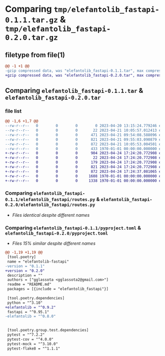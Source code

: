 # Comparing `tmp/elefantolib_fastapi-0.1.1.tar.gz` & `tmp/elefantolib_fastapi-0.2.0.tar.gz`

## filetype from file(1)

```diff
@@ -1 +1 @@
-gzip compressed data, was "elefantolib_fastapi-0.1.1.tar", max compression
+gzip compressed data, was "elefantolib_fastapi-0.2.0.tar", max compression
```

## Comparing `elefantolib_fastapi-0.1.1.tar` & `elefantolib_fastapi-0.2.0.tar`

### file list

```diff
@@ -1,6 +1,7 @@
--rw-r--r--   0        0        0        0 2023-04-20 13:15:24.779246 elefantolib_fastapi-0.1.1/README.md
--rw-r--r--   0        0        0       22 2023-04-21 10:05:57.012413 elefantolib_fastapi-0.1.1/elefantolib_fastapi/__init__.py
--rw-r--r--   0        0        0      471 2023-04-21 09:54:08.588096 elefantolib_fastapi-0.1.1/elefantolib_fastapi/requests.py
--rw-r--r--   0        0        0      821 2023-04-21 09:55:03.090879 elefantolib_fastapi-0.1.1/elefantolib_fastapi/routes.py
--rw-r--r--   0        0        0      872 2023-04-21 10:05:53.004501 elefantolib_fastapi-0.1.1/pyproject.toml
--rw-r--r--   0        0        0      433 1970-01-01 00:00:00.000000 elefantolib_fastapi-0.1.1/PKG-INFO
+-rw-r--r--   0        0        0      904 2023-04-24 17:24:20.772908 elefantolib_fastapi-0.2.0/README.md
+-rw-r--r--   0        0        0       22 2023-04-24 17:24:20.772908 elefantolib_fastapi-0.2.0/elefantolib_fastapi/__init__.py
+-rw-r--r--   0        0        0      179 2023-04-24 17:24:20.772908 elefantolib_fastapi-0.2.0/elefantolib_fastapi/requests.py
+-rw-r--r--   0        0        0      821 2023-04-24 17:24:20.772908 elefantolib_fastapi-0.2.0/elefantolib_fastapi/routes.py
+-rw-r--r--   0        0        0      872 2023-04-24 17:24:37.081065 elefantolib_fastapi-0.2.0/pyproject.toml
+-rw-r--r--   0        0        0     1608 1970-01-01 00:00:00.000000 elefantolib_fastapi-0.2.0/setup.py
+-rw-r--r--   0        0        0     1338 1970-01-01 00:00:00.000000 elefantolib_fastapi-0.2.0/PKG-INFO
```

### Comparing `elefantolib_fastapi-0.1.1/elefantolib_fastapi/routes.py` & `elefantolib_fastapi-0.2.0/elefantolib_fastapi/routes.py`

 * *Files identical despite different names*

### Comparing `elefantolib_fastapi-0.1.1/pyproject.toml` & `elefantolib_fastapi-0.2.0/pyproject.toml`

 * *Files 15% similar despite different names*

```diff
@@ -1,19 +1,19 @@
 [tool.poetry]
 name = "elefantolib-fastapi"
-version = "0.1.1"
+version = "0.2.0"
 description = ""
 authors = ["gglassota <gglassota2@gmail.com>"]
 readme = "README.md"
 packages = [{include = "elefantolib_fastapi"}]
 
 [tool.poetry.dependencies]
 python = "^3.10"
+elefantolib = "^0.9.2"
 fastapi = "^0.95.1"
-elefantolib = "^0.8.0"
 
 
 [tool.poetry.group.test.dependencies]
 pytest = "^7.2.2"
 pytest-cov = "^4.0.0"
 pytest-mock = "^3.10.0"
 pytest-flake8 = "^1.1.1"
```

